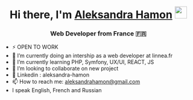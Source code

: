 <h1 align="center">Hi there, I'm <a href=# target="_blank">Aleksandra Hamon</a> 
<img src="https://github.com/blackcater/blackcater/raw/main/images/Hi.gif" height="32"/></h1>
<h3 align="center">Web Developer from France 🇫🇷 </h3>


- ⚡ OPEN TO WORK
- 🔭 I’m currently doing an intership as a web developer at linnea.fr
- 🌱 I’m currently learning PHP, Symfony, UX/UI, REACT, JS
- 👯 I’m looking to collaborate on new project
- 💬 Linkedin : aleksandra-hamon
- 📫 How to reach me: aleksandrahamon@gmail.com
- I speak English, French and Russian


